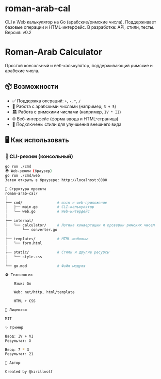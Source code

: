 # roman-arab-cal
CLI и Web калькулятор на Go (арабские/римские числа). Поддерживает базовые операции и HTML-интерфейс. В разработке: API, стили, тесты. Версия: v0.2
# Roman-Arab Calculator

Простой консольный и веб-калькулятор, поддерживающий римские и арабские числа.

## 📦 Возможности

- ✅ Поддержка операций: `+`, `-`, `*`, `/`
- 🔢 Работа с арабскими числами (например, `3 + 5`)
- 🏛 Работа с римскими числами (например, `IV * II`)
- 🌐 Веб-интерфейс (форма ввода и HTML-страница)
- 🎨 Подключены стили для улучшения внешнего вида

## 🖥 Как использовать

### 📌 CLI-режим (консольный)
```bash
go run ./cmd
🌍 Web-режим (браузер)
go run ./cmd/web
Затем открыть в браузере: http://localhost:8080

📁 Структура проекта
roman-arab-cal/
│
├── cmd/                # main и web-приложение
│   ├── main.go         # CLI-калькулятор
│   └── web.go          # Web-интерфейс
│
├── internal/
│   └── calculator/     # Логика конвертации и проверки римских чисел
│       └── converter.go
│
├── templates/          # HTML-шаблоны
│   └── form.html
│
├── static/             # Стили и другие ресурсы
│   └── style.css
│
└── go.mod              # Файл модуля

🛠 Технологии

    Язык: Go

    Web: net/http, html/template

    HTML + CSS

📜 Лицензия

MIT

✨ Пример

Ввод: IV + VI
Результат: X

Ввод: 7 * 3
Результат: 21

🧠 Автор

Created by @kirillwolf
